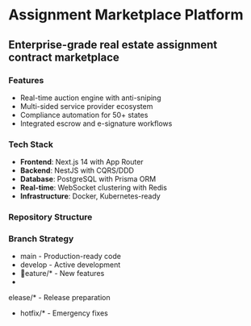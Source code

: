 # Assignment Marketplace Platform

## Enterprise-grade real estate assignment contract marketplace

### Features
- Real-time auction engine with anti-sniping
- Multi-sided service provider ecosystem
- Compliance automation for 50+ states
- Integrated escrow and e-signature workflows

### Tech Stack
- **Frontend**: Next.js 14 with App Router
- **Backend**: NestJS with CQRS/DDD
- **Database**: PostgreSQL with Prisma ORM
- **Real-time**: WebSocket clustering with Redis
- **Infrastructure**: Docker, Kubernetes-ready

### Repository Structure

### Branch Strategy
- main - Production-ready code
- develop - Active development
- eature/* - New features
- elease/* - Release preparation
- hotfix/* - Emergency fixes

